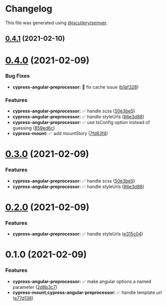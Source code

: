 # Changelog

This file was generated using [@jscutlery/semver](https://github.com/jscutlery/semver).

## [0.4.1](https://github.com/jscutlery/test-utils/compare/cypress-angular-preprocessor-0.4.0...cypress-angular-preprocessor-0.4.1) (2021-02-10)



# [0.4.0](https://github.com/jscutlery/test-utils/compare/cypress-angular-preprocessor-0.1.0...cypress-angular-preprocessor-0.4.0) (2021-02-09)


### Bug Fixes

* **cypress-angular-preprocessor:** 🐞 fix cache issue ([b1af328](https://github.com/jscutlery/test-utils/commit/b1af328fe9b6d07b1c6e13742ea092615b52b902))


### Features

* **cypress-angular-preprocessor:** ✅ handle scss ([50e3be5](https://github.com/jscutlery/test-utils/commit/50e3be540c073f19a3df139f74635445f78ccbdd))
* **cypress-angular-preprocessor:** ✅ handle styleUrls ([86e3d88](https://github.com/jscutlery/test-utils/commit/86e3d8883408440960aae924d774a8351a484d56))
* **cypress-angular-preprocessor:** ✅ use tsConfig option instead of guessing ([859ed6c](https://github.com/jscutlery/test-utils/commit/859ed6ce549224878e28c32961c1fbc212022323))
* **cypress-mount:** ✅ add mountStory ([7fd83f4](https://github.com/jscutlery/test-utils/commit/7fd83f4678cdc5355c357603388591a71ad14e33))



# [0.3.0](https://github.com/jscutlery/test-utils/compare/cypress-angular-preprocessor-0.1.0...cypress-angular-preprocessor-0.3.0) (2021-02-09)


### Features

* **cypress-angular-preprocessor:** ✅ handle scss ([50e3be5](https://github.com/jscutlery/test-utils/commit/50e3be540c073f19a3df139f74635445f78ccbdd))
* **cypress-angular-preprocessor:** ✅ handle styleUrls ([86e3d88](https://github.com/jscutlery/test-utils/commit/86e3d8883408440960aae924d774a8351a484d56))



# [0.2.0](https://github.com/jscutlery/test-utils/compare/cypress-angular-preprocessor-0.1.0...cypress-angular-preprocessor-0.2.0) (2021-02-09)


### Features

* **cypress-angular-preprocessor:** ✅ handle styleUrls ([e315c04](https://github.com/jscutlery/test-utils/commit/e315c04b778379c3e275e166549edcf997c0b329))



# 0.1.0 (2021-02-09)


### Features

* **cypress-angular-preprocessor:** ✅ make angular options a named parameter ([2d8b3c7](https://github.com/jscutlery/test-utils/commit/2d8b3c793b25a1b67c7f2477e4933312388a90bd))
* **cypress-mount,cypress-angular-preprocessor:** ✅ handle template url ([e77d138](https://github.com/jscutlery/test-utils/commit/e77d13870124b87583abcf363c5b786a2a8635f5))
